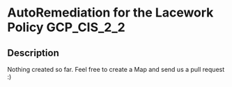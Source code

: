 # AutoRemediation for the Lacework Policy GCP_CIS_2_2

## Description
Nothing created so far. Feel free to create a Map and send us a pull request :)
